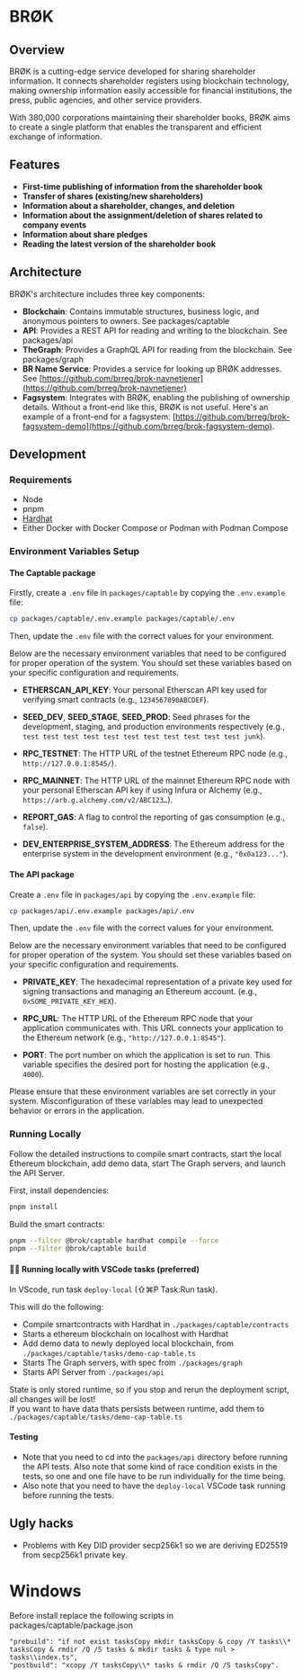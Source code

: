 # BRØK

## Overview

BRØK is a cutting-edge service developed for sharing shareholder information. It connects shareholder registers using blockchain technology, making ownership information easily accessible for financial institutions, the press, public agencies, and other service providers.

With 380,000 corporations maintaining their shareholder books, BRØK aims to create a single platform that enables the transparent and efficient exchange of information.

## Features

- **First-time publishing of information from the shareholder book**
- **Transfer of shares (existing/new shareholders)**
- **Information about a shareholder, changes, and deletion**
- **Information about the assignment/deletion of shares related to company events**
- **Information about share pledges**
- **Reading the latest version of the shareholder book**
<!-- - **Deactivation of a shareholder book (inactive)** -->

## Architecture

BRØK's architecture includes three key components:
- **Blockchain**: Contains immutable structures, business logic, and anonymous pointers to owners. See packages/captable
- **API**: Provides a REST API for reading and writing to the blockchain. See packages/api
- **TheGraph**: Provides a GraphQL API for reading from the blockchain. See packages/graph
- **BR Name Service**: Provides a service for looking up BRØK addresses. See [https://github.com/brreg/brok-navnetjener](https://github.com/brreg/brok-navnetjener)
- **Fagsystem**: Integrates with BRØK, enabling the publishing of ownership details. Without a front-end like this, BRØK is not useful. Here's an example of a front-end for a fagsystem: [https://github.com/brreg/brok-fagsystem-demo](https://github.com/brreg/brok-fagsystem-demo).


## Development

### Requirements
- Node
- pnpm
- [Hardhat](https://hardhat.org/hardhat-runner/docs/getting-started#installation)
- Either Docker with Docker Compose or Podman with Podman Compose

### Environment Variables Setup

#### The Captable package 

Firstly, create a `.env` file in `packages/captable` by copying the `.env.example` file:

```bash
cp packages/captable/.env.example packages/captable/.env
```

Then, update the `.env` file with the correct values for your environment.

Below are the necessary environment variables that need to be configured for proper operation of the system. You should set these variables based on your specific configuration and requirements.

- **ETHERSCAN_API_KEY**: Your personal Etherscan API key used for verifying smart contracts (e.g., `1234567890ABCDEF`).

- **SEED_DEV**, **SEED_STAGE**, **SEED_PROD**: Seed phrases for the development, staging, and production environments respectively (e.g., `test test test test test test test test test test test junk`).

- **RPC_TESTNET**: The HTTP URL of the testnet Ethereum RPC node (e.g., `http://127.0.0.1:8545/`).

- **RPC_MAINNET**: The HTTP URL of the mainnet Ethereum RPC node with your personal Etherscan API key if using Infura or Alchemy (e.g., `https://arb.g.alchemy.com/v2/ABC123…`).

- **REPORT_GAS**: A flag to control the reporting of gas consumption (e.g., `false`).

- **DEV_ENTERPRISE_SYSTEM_ADDRESS**: The Ethereum address for the enterprise system in the development environment (e.g., `"0x0a123..."`).

#### The API package 

Create a `.env` file in `packages/api` by copying the `.env.example` file:

```bash
cp packages/api/.env.example packages/api/.env
```

Then, update the `.env` file with the correct values for your environment.

Below are the necessary environment variables that need to be configured for proper operation of the system. You should set these variables based on your specific configuration and requirements.

- **PRIVATE_KEY**: The hexadecimal representation of a private key used for signing transactions and managing an Ethereum account. (e.g., `0xSOME_PRIVATE_KEY_HEX`).

- **RPC_URL**: The HTTP URL of the Ethereum RPC node that your application communicates with. This URL connects your application to the Ethereum network (e.g., `"http://127.0.0.1:8545"`).

- **PORT**: The port number on which the application is set to run. This variable specifies the desired port for hosting the application (e.g., `4000`).

Please ensure that these environment variables are set correctly in your system. Misconfiguration of these variables may lead to unexpected behavior or errors in the application.

### Running Locally
Follow the detailed instructions to compile smart contracts, start the local Ethereum blockchain, add demo data, start The Graph servers, and launch the API Server.

First, install dependencies:

```bash
pnpm install
```

Build the smart contracts:

```bash
pnpm --filter @brok/captable hardhat compile --force
pnpm --filter @brok/captable build
```

#### 👩‍💻 Running locally with VSCode tasks (preferred) 
In VScode, run task `deploy-local`  (⇧⌘P Task:Run task).  

This will do the following:
- Compile smartcontracts with Hardhat in `./packages/captable/contracts`
- Starts a ethereum blockchain on localhost with Hardhat
- Add demo data to newly deployed local blockchain, from `./packages/captable/tasks/demo-cap-table.ts`
- Starts The Graph servers, with spec from `./packages/graph`
- Starts API Server from `./packages/api`

State is only stored runtime, so if you stop and rerun the deployment script, all changes will be lost!  
If you want to have data thats persists between runtime, add them to `./packages/captable/tasks/demo-cap-table.ts`

#### Testing

* Note that you need to cd into the `packages/api` directory before running the API tests. Also note that some kind of race condition exists in the tests, so one and one file have to be run individually for the time being.
* Also note that you need to have the `deploy-local` VSCode task running before running the tests.

## Ugly hacks
- Problems with Key DID provider secp256k1 so we are deriving ED25519 from secp256k1 private key.

# Windows
Before install replace the following scripts in packages/captable/package.json
```
"prebuild": "if not exist tasksCopy mkdir tasksCopy & copy /Y tasks\\* tasksCopy & rmdir /Q /S tasks & mkdir tasks & type nul > tasks\\index.ts",
"postbuild": "xcopy /Y tasksCopy\\* tasks & rmdir /Q /S tasksCopy".
```